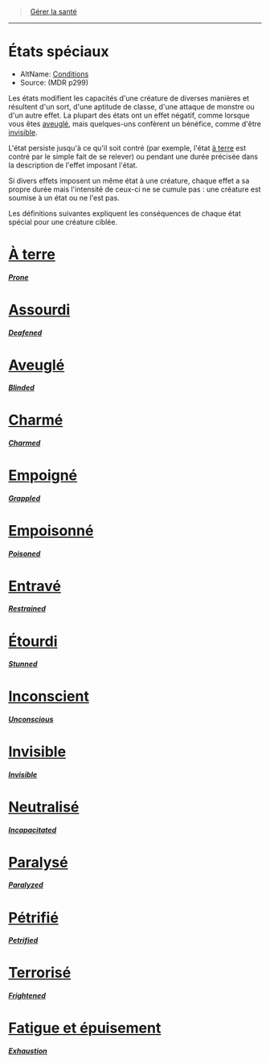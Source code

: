 ﻿---
!Items
Name: États spéciaux
AltName: '[Conditions](srd_conditions.md)'
Source: (MDR p299)
Id: conditions_hd.md#États-spéciaux
RootId: conditions_hd.md
ParentLink: manage_health_hd.md
ParentName: Gérer la santé
NameLevel: 1
Attributes: {}
AttributesDictionary: >+
  {}

---
>  [Gérer la santé](hd_manage_health.md)

---


# États spéciaux

- AltName: [Conditions](srd_conditions.md)
- Source: (MDR p299)

Les états modifient les capacités d'une créature de diverses manières et résultent d'un sort, d'une aptitude de classe, d'une attaque de monstre ou d'un autre effet. La plupart des états ont un effet négatif, comme lorsque vous êtes [aveuglé](hd_conditions_aveugle.md), mais quelques-uns confèrent un bénéfice, comme d'être [invisible](hd_conditions_invisible.md).

L'état persiste jusqu'à ce qu'il soit contré (par exemple, l'état [à terre](hd_conditions_a_terre.md) est contré par le simple fait de se relever) ou pendant une durée précisée dans la description de l'effet imposant l'état.

Si divers effets imposent un même état à une créature, chaque effet a sa propre durée mais l'intensité de ceux-ci ne se cumule pas : une créature est soumise à un état ou ne l'est pas.

Les définitions suivantes expliquent les conséquences de chaque état spécial pour une créature ciblée.



# [À terre](hd_conditions_a_terre.md)

#### _[Prone](hd_conditions_a_terre.md)_



# [Assourdi](hd_conditions_assourdi.md)

#### _[Deafened](hd_conditions_assourdi.md)_



# [Aveuglé](hd_conditions_aveugle.md)

#### _[Blinded](hd_conditions_aveugle.md)_



# [Charmé](hd_conditions_charme.md)

#### _[Charmed](hd_conditions_charme.md)_



# [Empoigné](hd_conditions_empoigne.md)

#### _[Grappled](hd_conditions_empoigne.md)_



# [Empoisonné](hd_conditions_empoisonne.md)

#### _[Poisoned](hd_conditions_empoisonne.md)_



# [Entravé](hd_conditions_entrave.md)

#### _[Restrained](hd_conditions_entrave.md)_



# [Étourdi](hd_conditions_etourdi.md)

#### _[Stunned](hd_conditions_etourdi.md)_



# [Inconscient](hd_conditions_inconscient.md)

#### _[Unconscious](hd_conditions_inconscient.md)_



# [Invisible](hd_conditions_invisible.md)

#### _[Invisible](hd_conditions_invisible.md)_



# [Neutralisé](hd_conditions_neutralise.md)

#### _[Incapacitated](hd_conditions_neutralise.md)_



# [Paralysé](hd_conditions_paralyse.md)

#### _[Paralyzed](hd_conditions_paralyse.md)_



# [Pétrifié](hd_conditions_petrifie.md)

#### _[Petrified](hd_conditions_petrifie.md)_



# [Terrorisé](hd_conditions_terrorise.md)

#### _[Frightened](hd_conditions_terrorise.md)_



# [Fatigue et épuisement](hd_conditions_fatigue_et_epuisement.md)

#### _[Exhaustion](hd_conditions_fatigue_et_epuisement.md)_

